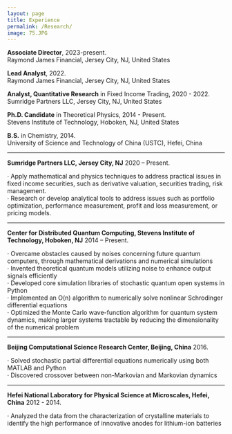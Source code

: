 ```yaml
---
layout: page
title: Experience
permalink: /Research/
image: 75.JPG
---
```


**Associate Director**, 2023-present.    
Raymond James Financial, Jersey City, NJ, United States

**Lead Analyst**, 2022.    
Raymond James Financial, Jersey City, NJ, United States

**Analyst, Quantitative Research** in Fixed Income Trading, 2020 - 2022.    
Sumridge Partners LLC, Jersey City, NJ, United States

**Ph.D. Candidate** in Theoretical Physics, 2014 - Present.    
Stevens Institute of Technology, Hoboken, NJ, United States

**B.S.** in Chemistry, 2014.    
University of Science and Technology of China (USTC), Hefei, China

****

**Sumridge Partners LLC, Jersey City, NJ** 2020 – Present.

· Apply mathematical and physics techniques to address practical issues in fixed income securities, such as derivative valuation, securities trading, risk management.    
· Research or develop analytical tools to address issues such as portfolio optimization, performance measurement, profit and loss measurement, or pricing models.

****

**Center for Distributed Quantum Computing, Stevens Institute of Technology, Hoboken, NJ** 2014 – Present.

· Overcame obstacles caused by noises concerning future quantum computers, through mathematical derivations and numerical simulations    
· Invented theoretical quantum models utilizing noise to enhance output signals efficiently    
· Developed core simulation libraries of stochastic quantum open systems in Python    
· Implemented an O(n) algorithm to numerically solve nonlinear Schrodinger differential equations    
· Optimized the Monte Carlo wave-function algorithm for quantum system dynamics, making larger systems tractable by reducing the dimensionality of the numerical problem

****

**Beijing Computational Science Research Center, Beijing, China** 2016.

· Solved stochastic partial differential equations numerically using both MATLAB and Python   
· Discovered crossover between non-Markovian and Markovian dynamics

****

**Hefei National Laboratory for Physical Science at Microscales, Hefei, China** 2012 - 2014.

· Analyzed the data from the characterization of crystalline materials to identify the high performance of innovative anodes for lithium-ion batteries
